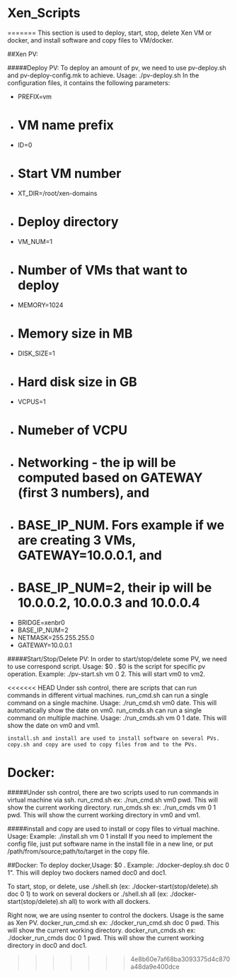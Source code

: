 # Xen_Scripts

=======
This section is used to deploy, start, stop, delete Xen VM or docker, and install software and copy files to VM/docker.

##Xen PV:

#####Deploy PV: 
To deploy an amount of pv, we need to use pv-deploy.sh and pv-deploy-config.mk to achieve. 
    Usage: ./pv-deploy.sh <config file>
In the configuration files, it contains the following parameters:
- PREFIX=vm 
- # VM name prefix
- ID=0                        
- # Start VM number
- XT_DIR=/root/xen-domains    
- # Deploy directory
- VM_NUM=1                    
- # Number of VMs that want to deploy
- MEMORY=1024                 
- # Memory size in MB
- DISK_SIZE=1                 
- # Hard disk size in GB
- VCPUS=1                    
- # Numeber of VCPU
- # Networking - the ip will be computed based on GATEWAY (first 3 numbers), and
- # BASE_IP_NUM. Fors example if we are creating 3 VMs, GATEWAY=10.0.0.1, and
- # BASE_IP_NUM=2, their ip will be 10.0.0.2, 10.0.0.3 and 10.0.0.4
- BRIDGE=xenbr0
- BASE_IP_NUM=2
- NETMASK=255.255.255.0
- GATEWAY=10.0.0.1
    
#####Start/Stop/Delete PV:
In order to start/stop/delete some PV, we need to use correspond script.
    Usage: $0 <prefix> <start> <stop>. $0 is the script for specific pv operation.
    Example: ./pv-start.sh vm 0 2. This will start vm0 to vm2. 

<<<<<<< HEAD
Under ssh control, there are scripts that can run commands in different virtual machines.
    run_cmd.sh can run a single command on a single machine. Usage: ./run_cmd.sh vm0 date. This will automatically show the date on vm0.
    run_cmds.sh can run a single command on multiple machine. Usage: ./run_cmds.sh vm 0 1 date. This will show the date on vm0 and vm1.

    install.sh and install are used to install software on several PVs. 
    copy.sh and copy are used to copy files from and to the PVs.

Docker:
=======
#####Under ssh control, there are two scripts used to run commands in virtual machine via ssh.
run_cmd.sh ex: 
    ./run_cmd.sh vm0 pwd.
This will show the current working directory.
run_cmds.sh ex: 
    ./run_cmds vm 0 1 pwd. 
This will show the current working directory in vm0 and vm1.

#####install and copy are used to install or copy files to virtual machine.
Usage: <shell script> <prefix> <start> <stop> <config file>
Example: 
    ./install.sh vm 0 1 install
If you need to implement the config file, just put software name in the install file in a new line, 
or put /path/from/source;path/to/target in the copy file.
    
##Docker:
To deploy docker,Usage: $0 <prefix> <start> <stop>. 
Example: 
    ./docker-deploy.sh doc 0 1".
This will deploy two dockers named doc0 and doc1.

To start, stop, or delete, use ./shell.sh <prefix> <start> <stop> (ex: ./docker-start(stop/delete).sh doc 0 1) to work on several dockers or ./shell.sh all (ex: ./docker-start(stop/delete).sh all) to work with all dockers.
    
Right now, we are using nsenter to control the dockers. Usage is the same as Xen PV.
docker_run_cmd.sh ex: 
    ./docker_run_cmd.sh doc 0 pwd. 
This will show the current working directory.
docker_run_cmds.sh ex: 
    ./docker_run_cmds doc 0 1 pwd. 
This will show the current working directory in doc0 and doc1.
>>>>>>> 4e8b60e7af68ba3093375d4c870a48da9e400dce
